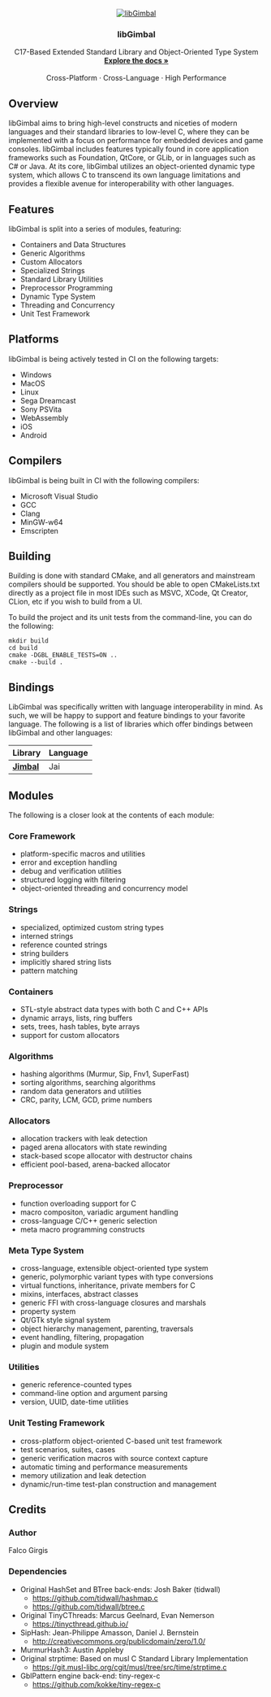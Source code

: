 
<!-- PROJECT LOGO -->
<br />
<div align="center">
  <a href="https://github.com/gyrovorbis/libgimbal">
    <img src="http://libgimbal.elysianshadows.com/libgimbal_icon.png" alt="libGimbal">
  </a>

  <h3 align="center">libGimbal</h3>

  <p align="center">
    C17-Based Extended Standard Library and Object-Oriented Type System
    <br />
    <a href="http://libgimbal.elysianshadows.com"><strong>Explore the docs »</strong></a>
    <br />
    <br />
    Cross-Platform
    ·
    Cross-Language
    ·
    High Performance
  </p>
</div>

## Overview ##
libGimbal aims to bring high-level constructs and niceties of modern languages and their standard libraries to low-level C, where they can be implemented with a focus on performance for embedded devices and game consoles. libGimbal includes features typically found in core application frameworks such as Foundation, QtCore, or GLib, or in languages such as C# or Java. At its core, libGimbal utilizes an object-oriented dynamic type system, which allows C to transcend its own language limitations and provides a flexible avenue for interoperability with other languages. 

## Features ##
libGimbal is split into a series of modules, featuring:
- Containers and Data Structures
- Generic Algorithms 
- Custom Allocators
- Specialized Strings 
- Standard Library Utilities
- Preprocessor Programming
- Dynamic Type System 
- Threading and Concurrency
- Unit Test Framework

## Platforms ##
libGimbal is being actively tested in CI on the following targets:
- Windows 
- MacOS 
- Linux 
- Sega Dreamcast
- Sony PSVita
- WebAssembly
- iOS
- Android

## Compilers ##
libGimbal is being built in CI with the following compilers:
- Microsoft Visual Studio
- GCC
- Clang
- MinGW-w64
- Emscripten

## Building ##
Building is done with standard CMake, and all generators and mainstream compilers should be supported. You should be able to open CMakeLists.txt directly as a project file in most IDEs such as MSVC, XCode, Qt Creator, CLion, etc if you wish to build from a UI.

To build the project and its unit tests from the command-line, you can do the following:
```
mkdir build
cd build
cmake -DGBL_ENABLE_TESTS=ON ..
cmake --build . 
```

## Bindings ##
LibGimbal was specifically written with language interoperability in mind. As such, we will be happy to support and feature bindings to your favorite language. The following is a list of libraries which offer bindings between libGimbal and other languages:

|Library                                                                         | Language |
|--------------------------------------------------------------------------------|----------|
|<a href="https://github.com/AaronGlazer/jimbal"><strong>Jimbal</strong></a>     |Jai       |

## Modules ##
The following is a closer look at the contents of each module:
### Core Framework ###
- platform-specific macros and utilities
- error and exception handling
- debug and verification utilities
- structured logging with filtering
- object-oriented threading and concurrency model

### Strings ###
- specialized, optimized custom string types
- interned strings
- reference counted strings
- string builders
- implicitly shared string lists
- pattern matching

### Containers ###
- STL-style abstract data types with both C and C++ APIs
- dynamic arrays, lists, ring buffers
- sets, trees, hash tables, byte arrays
- support for custom allocators

### Algorithms ###
- hashing algorithms (Murmur, Sip, Fnv1, SuperFast)
- sorting algorithms, searching algorithms
- random data generators and utilities
- CRC, parity, LCM, GCD, prime numbers

### Allocators ###
- allocation trackers with leak detection
- paged arena allocators with state rewinding
- stack-based scope allocator with destructor chains
- efficient pool-based, arena-backed allocator

### Preprocessor ###
- function overloading support for C
- macro compositon, variadic argument handling
- cross-language C/C++ generic selection
- meta macro programming constructs

### Meta Type System ###
- cross-language, extensible object-oriented type system
- generic, polymorphic variant types with type conversions
- virtual functions, inheritance, private members for C
- mixins, interfaces, abstract classes
- generic FFI with cross-language closures and marshals
- property system
- Qt/GTk style signal system
- object hierarchy management, parenting, traversals
- event handling, filtering, propagation
- plugin and module system

### Utilities ###
- generic reference-counted types
- command-line option and argument parsing
- version, UUID, date-time utilities

### Unit Testing Framework ###
- cross-platform object-oriented C-based unit test framework
- test scenarios, suites, cases
- generic verification macros with source context capture
- automatic timing and performance measurements
- memory utilization and leak detection
- dynamic/run-time test-plan construction and management

## Credits ##
### Author ###
Falco Girgis
### Dependencies ###
- Original HashSet and BTree back-ends: Josh Baker (tidwall) 
  - https://github.com/tidwall/hashmap.c
  - https://github.com/tidwall/btree.c
- Original TinyCThreads: Marcus Geelnard, Evan Nemerson
  - https://tinycthread.github.io/
- SipHash: Jean-Philippe Amasson, Daniel J. Bernstein 
  - http://creativecommons.org/publicdomain/zero/1.0/
- MurmurHash3: Austin Appleby
- Original strptime: Based on musl C Standard Library Implementation
  - https://git.musl-libc.org/cgit/musl/tree/src/time/strptime.c
- GblPattern engine back-end: tiny-regex-c 
  - https://github.com/kokke/tiny-regex-c

